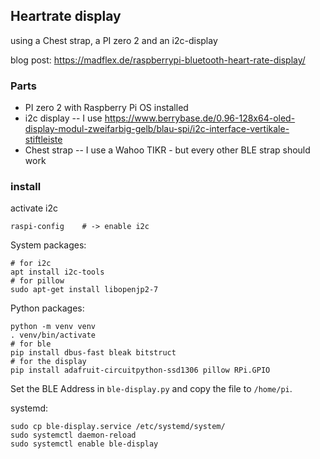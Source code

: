 ## Heartrate display

using a Chest strap, a PI zero 2 and an i2c-display

blog post: <https://madflex.de/raspberrypi-bluetooth-heart-rate-display/>

### Parts

- PI zero 2 with Raspberry Pi OS installed
- i2c display -- I use <https://www.berrybase.de/0.96-128x64-oled-display-modul-zweifarbig-gelb/blau-spi/i2c-interface-vertikale-stiftleiste>
- Chest strap -- I use a Wahoo TIKR - but every other BLE strap should work

### install

activate i2c
```
raspi-config    # -> enable i2c
```

System packages:
```
# for i2c
apt install i2c-tools
# for pillow
sudo apt-get install libopenjp2-7
```

Python packages:
```
python -m venv venv
. venv/bin/activate
# for ble
pip install dbus-fast bleak bitstruct
# for the display
pip install adafruit-circuitpython-ssd1306 pillow RPi.GPIO
```

Set the BLE Address in ``ble-display.py`` and copy the file to ``/home/pi``.

systemd:
```
sudo cp ble-display.service /etc/systemd/system/
sudo systemctl daemon-reload
sudo systemctl enable ble-display
```
